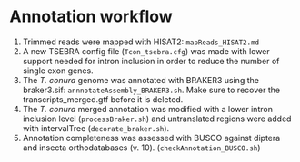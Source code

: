 # Annotation workflow

1. Trimmed reads were mapped with HISAT2: `mapReads_HISAT2.md`
2. A new TSEBRA config file (`Tcon_tsebra.cfg`) was made with lower support needed for intron inclusion in order to reduce the number of single exon genes.
3. The *T. conura* genome was annotated with BRAKER3 using the braker3.sif: `annnotateAssembly_BRAKER3.sh`. Make sure to recover the transcripts_merged.gtf before it is deleted. 
5. The *T. conura* merged annotation was modified with a lower intron inclusion level (`processBraker.sh`) and untranslated regions were added with intervalTree (`decorate_braker.sh`).
5. Annotation completeness was assessed with BUSCO against diptera and insecta orthodatabases (v. 10). (`checkAnnotation_BUSCO.sh`)

